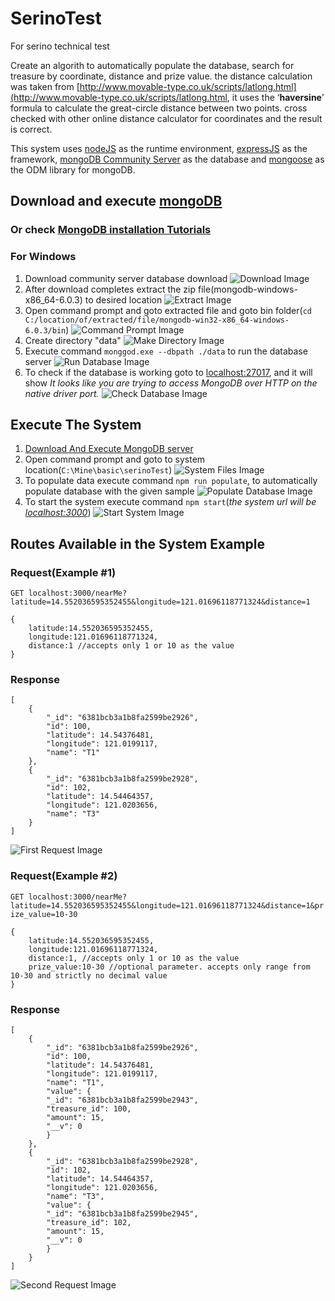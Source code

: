 # SerinoTest
For serino technical test

Create an algorith to automatically populate the database, search for treasure by coordinate, distance and prize value. the distance calculation was taken from [http://www.movable-type.co.uk/scripts/latlong.html](http://www.movable-type.co.uk/scripts/latlong.html, it uses the ‘**haversine**’ formula to calculate the great-circle distance between two points. cross checked with other online distance calculator for coordinates and the result is correct.

This system uses [nodeJS](https://nodejs.org/en/) as the runtime environment, [expressJS](https://expressjs.com/) as the framework, [mongoDB Community Server](https://www.mongodb.com/) as the database and [mongoose](https://mongoosejs.com/) as the ODM library for mongoDB.


## Download and execute [mongoDB](https://www.mongodb.com/try/download/community)

### Or check [MongoDB installation Tutorials](https://www.mongodb.com/docs/manual/installation/#mongodb-installation-tutorials)

### For Windows
1. Download community server database download
    ![Download Image](img/download.JPG)
2. After download completes extract the zip file(mongodb-windows-x86_64-6.0.3) to desired location
    ![Extract Image](img/extract.JPG)
3. Open command prompt and goto extracted file and goto bin folder(`cd C:/location/of/extracted/file/mongodb-win32-x86_64-windows-6.0.3/bin`)
    ![Command Prompt Image](img/cmd.JPG)
4. Create directory "data"
    ![Make Directory Image](img/mkdir.JPG)
5. Execute command `monggod.exe --dbpath ./data` to run the database server
    ![Run Database Image](img/rundb.JPG)
6. To check if the database is working goto to [localhost:27017](http://localhost:27017/), and it will show *It looks like you are trying to access MongoDB over HTTP on the native driver port.*
    ![Check Database Image](img/check.JPG)


## Execute The System

1. [Download And Execute MongoDB server](#download-and-execute-mongodb)
2. Open command prompt and goto to system location(`C:\Mine\basic\serinoTest`)
    ![System Files Image](img/serinoTest.JPG)
3. To populate data execute command `npm run populate`, to automatically populate database with the given sample
    ![Populate Database Image](img/populate.JPG)
4. To start the system execute command `npm start`(*the system url will be [localhost:3000](http://localhost:3000)*)
    ![Start System Image](img/start.JPG)


## Routes Available in the System Example

### Request(Example #1)

`GET localhost:3000/nearMe?latitude=14.552036595352455&longitude=121.01696118771324&distance=1`

    {
        latitude:14.552036595352455,
        longitude:121.01696118771324,
        distance:1 //accepts only 1 or 10 as the value
    }

### Response

    [
        {
            "_id": "6381bcb3a1b8fa2599be2926",
            "id": 100,
            "latitude": 14.54376481,
            "longitude": 121.0199117,
            "name": "T1"
        },
        {
            "_id": "6381bcb3a1b8fa2599be2928",
            "id": 102,
            "latitude": 14.54464357,
            "longitude": 121.0203656,
            "name": "T3"
        }
    ]

![First Request Image](img/request1.JPG)


### Request(Example #2)

`GET localhost:3000/nearMe?latitude=14.552036595352455&longitude=121.01696118771324&distance=1&prize_value=10-30`

    {
        latitude:14.552036595352455,
        longitude:121.01696118771324,
        distance:1, //accepts only 1 or 10 as the value
        prize_value:10-30 //optional parameter. accepts only range from 10-30 and strictly no decimal value
    }

### Response
    [
        {
            "_id": "6381bcb3a1b8fa2599be2926",
            "id": 100,
            "latitude": 14.54376481,
            "longitude": 121.0199117,
            "name": "T1",
            "value": {
            "_id": "6381bcb3a1b8fa2599be2943",
            "treasure_id": 100,
            "amount": 15,
            "__v": 0
            }
        },
        {
            "_id": "6381bcb3a1b8fa2599be2928",
            "id": 102,
            "latitude": 14.54464357,
            "longitude": 121.0203656,
            "name": "T3",
            "value": {
            "_id": "6381bcb3a1b8fa2599be2945",
            "treasure_id": 102,
            "amount": 15,
            "__v": 0
            }
        }
    ]

![Second Request Image](img/request2.JPG)
